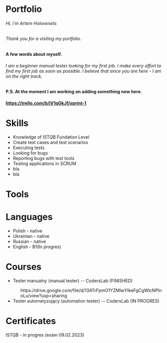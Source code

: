 # Portfolio
###### Hi, i'm Artem Holovenets
###### Thank you for a visiting my portfolio. 


#### A few words about myself. 
###### I am a beginner manual tester looking for my first job. I make every effort to find my first job as soon as possible. I believe that since you are here - I am on the right track.

#### P.S. At the moment I am working on adding something new here.
#### https://trello.com/b/jV1qGkJf/sprint-1

# Skills
 <ul>
  <li>Knowledge of ISTQB Fundation Level </li>
  <li>Create test cases and test scenarios</li>
  <li>Executing tests</li>
  <li>Looking for bugs</li>
  <li>Reporting bugs with test tools</li>
  <li>Testing applications in SCRUM </li>
  <li>bla </li>
  <li>bla </li>
</ul>

# Tools

# Languages
<ul>
  <li>Polish - native</li>
  <li>Ukrainian - native</li>
  <li>Russian - native</li>
  <li>English - B1(In progres)</li>
</ul>

# Courses
<ul>
  <li>Tester manualny (manual tester) -- CodersLab (FINISHED)</li> 
    <ol>https://drive.google.com/file/d/13ATrFpmO1YZMlwYIkeFgCgWlcNPInoLu/view?usp=sharing</ol>
  <li>Tester automatyzujący (automation tester) -- CodersLab (IN PROGRES)</li> 
</ul>

# Certificates
ISTQB - in progres (exam 09.02.2023)
